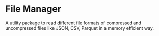 # File Manager
A utility package to read different file formats of compressed and uncompressed files like JSON, CSV, Parquet in a memory efficient way.
